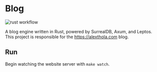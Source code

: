 # Blog

![rust workflow](https://github.com/athola/blog/actions/workflows/rust.yml/badge.svg)

A blog engine written in Rust, powered by SurrealDB, Axum, and Leptos.
This project is responsible for the https://alexthola.com blog.

## Run

Begin watching the website server with `make watch`.
